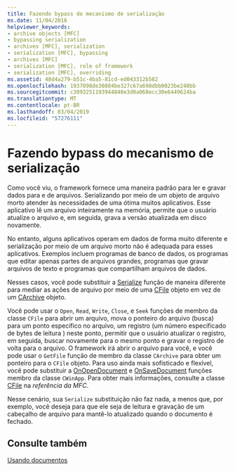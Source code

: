 ```yaml
---
title: Fazendo bypass do mecanismo de serialização
ms.date: 11/04/2016
helpviewer_keywords:
- archive objects [MFC]
- bypassing serialization
- archives [MFC], serialization
- serialization [MFC], bypassing
- archives [MFC]
- serialization [MFC], role of framework
- serialization [MFC], overriding
ms.assetid: 48d4a279-b51c-4ba5-81cd-ed043312b582
ms.openlocfilehash: 1937098de30884be327c67a698dbb0023be248bb
ms.sourcegitcommit: c3093251193944840e3d0a068ecc30e6449624ba
ms.translationtype: MT
ms.contentlocale: pt-BR
ms.lasthandoff: 03/04/2019
ms.locfileid: "57276111"
---
```

# <a name="bypassing-the-serialization-mechanism"></a>Fazendo bypass do mecanismo de serialização

Como você viu, o framework fornece uma maneira padrão para ler e gravar dados para e de arquivos. Serializando por meio de um objeto de arquivo morto atender às necessidades de uma ótima muitos aplicativos. Esse aplicativo lê um arquivo inteiramente na memória, permite que o usuário atualize o arquivo e, em seguida, grava a versão atualizada em disco novamente.

No entanto, alguns aplicativos operam em dados de forma muito diferente e serialização por meio de um arquivo morto não é adequada para esses aplicativos. Exemplos incluem programas de banco de dados, os programas que editar apenas partes de arquivos grandes, programas que gravar arquivos de texto e programas que compartilham arquivos de dados.

Nesses casos, você pode substituir a [Serialize](../mfc/reference/cobject-class.md#serialize) função de maneira diferente para mediar as ações de arquivo por meio de uma [CFile](../mfc/reference/cfile-class.md) objeto em vez de um [CArchive](../mfc/reference/carchive-class.md) objeto.

Você pode usar o `Open`, `Read`, `Write`, `Close`, e `Seek` funções de membro da classe `CFile` para abrir um arquivo, mova o ponteiro do arquivo (busca) para um ponto específico no arquivo, um registro (um número especificado de bytes de leitura ) neste ponto, permitir que o usuário atualizar o registro, em seguida, buscar novamente para o mesmo ponto e gravar o registro de volta para o arquivo. O framework irá abrir o arquivo para você, e você pode usar o `GetFile` função de membro da classe `CArchive` para obter um ponteiro para o `CFile` objeto. Para uso ainda mais sofisticado e flexível, você pode substituir a [OnOpenDocument](../mfc/reference/cdocument-class.md#onopendocument) e [OnSaveDocument](../mfc/reference/cdocument-class.md#onsavedocument) funções membro da classe `CWinApp`. Para obter mais informações, consulte a classe [CFile](../mfc/reference/cfile-class.md) na *referência da MFC*.

Nesse cenário, sua `Serialize` substituição não faz nada, a menos que, por exemplo, você deseja para que ele seja de leitura e gravação de um cabeçalho de arquivo para mantê-lo atualizado quando o documento é fechado.

## <a name="see-also"></a>Consulte também

[Usando documentos](../mfc/using-documents.md)
